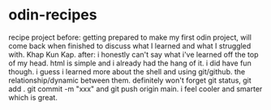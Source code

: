 # odin-recipes
recipe project
before: getting prepared to make my first odin project, will come back when finished to discuss what I learned and what I struggled with. Khap Kun Kap.
after: i honestly can't say what i've learned off the top of my head. html is simple and i already had the hang of it. i did have fun though. i guess i learned more about the shell and using git/github. the relationship/dynamic between them. definitely won't forget git status, git add . git commit -m "xxx" and git push origin main. i feel cooler and smarter which is great.